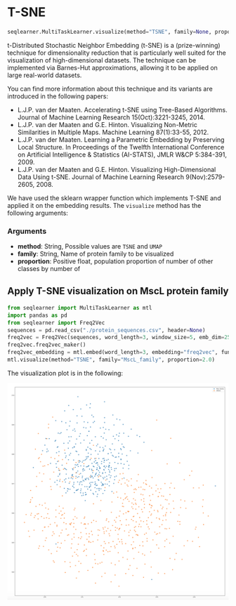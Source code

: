# T-SNE
```python
seqlearner.MultiTaskLearner.visualize(method="TSNE", family=None, proportion=1.5)
```
t-Distributed Stochastic Neighbor Embedding (t-SNE) is a (prize-winning) technique for dimensionality reduction that is particularly well suited for the visualization of high-dimensional datasets. 
The technique can be implemented via Barnes-Hut approximations, allowing it to be applied on large real-world datasets. 

You can find more information about this technique and its variants are introduced in the following papers:
- L.J.P. van der Maaten. Accelerating t-SNE using Tree-Based Algorithms. Journal of Machine Learning Research 15(Oct):3221-3245, 2014.
- L.J.P. van der Maaten and G.E. Hinton. Visualizing Non-Metric Similarities in Multiple Maps. Machine Learning 87(1):33-55, 2012. 
- L.J.P. van der Maaten. Learning a Parametric Embedding by Preserving Local Structure. In Proceedings of the Twelfth International Conference on Artificial Intelligence & Statistics (AI-STATS), JMLR W&CP 5:384-391, 2009.
- L.J.P. van der Maaten and G.E. Hinton. Visualizing High-Dimensional Data Using t-SNE. Journal of Machine Learning Research 9(Nov):2579-2605, 2008.

We have used the sklearn wrapper function which implements T-SNE and applied it on the embedding results.
The `visualize` method has the following arguments:
### Arguments
- __method__: String, Possible values are `TSNE` and `UMAP`
- __family__: String, Name of protein family to be visualized
- __proportion__: Positive float, population proportion of number of other classes by number of 

## Apply T-SNE visualization on  MscL protein family
```python
from seqlearner import MultiTaskLearner as mtl
import pandas as pd
from seqlearner import Freq2Vec
sequences = pd.read_csv("./protein_sequences.csv", header=None)
freq2vec = Freq2Vec(sequences, word_length=3, window_size=5, emb_dim=25, loss="mean_squared_error", epochs=250)
freq2vec.freq2vec_maker()
freq2vec_embedding = mtl.embed(word_length=3, embedding="freq2vec", func="sum", emb_dim=25, gamma=0.1, epochs=100)
mtl.visualize(method="TSNE", family="MscL_family", proportion=2.0)
```
The visualization plot is in the following:

![](../MscL_family_TSNE.png)
